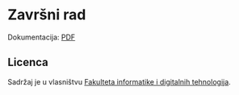 # Završni rad

Dokumentacija: [PDF](https://raw.githubusercontent.com/Caellian/UNIRI_voxels/pdf/main.pdf)

## Licenca

Sadržaj je u vlasništvu [Fakulteta informatike i digitalnih tehnologija](https://inf.uniri.hr).
